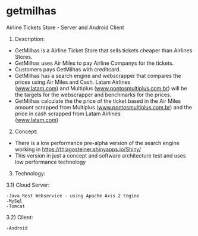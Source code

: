 # getmilhas
Airline Tickets Store - Server and Android Client

1) Description: 
  
  - GetMilhas is a Airline Ticket Store that sells tickets cheaper than Airlines Stores. 
  - GetMilhas uses Air Miles to pay Airline Companys for the tickets.
  - Customers pays GetMilhas with creditcard.
  - GetMilhas has a search engine and webscrapper that compares the prices using Air Miles and Cash. Latam Airlines       
  (www.latam.com) and Multiplus (www.pontosmultiplus.com.br) will be the targets for the webscrapper and benchmarks for the prices.
  - GetMilhas calculate the the price of the ticket based in the Air Miles amount scrapped from Multiplus (www.pontosmultiplus.com.br) and the price in cash scrapped from Latam Airlines       
  (www.latam.com)


2) Concept:
  
  - There is a low performance pre-alpha version of the search engine working in https://thiagosteiner.shinyapps.io/Shiny/
  - This version in just a concept and software architecture test and uses low performance technology

3) Technology:
  
  3.1) Cloud Server:
    
    -Java Rest Webservice - using Apache Axis 2 Engine
    -MySql
    -Tomcat
  
  3.2) Client:
  
    -Android
  
